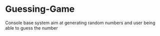# Guessing-Game
Console base system aim at generating random numbers and user being able to guess the number
